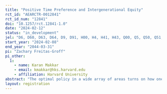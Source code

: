 ```yaml
---
title: "Positive Time Preference and Intergenerational Equity"
rct_id: "AEARCTR-0012841"
rct_id_num: "12841"
doi: "10.1257/rct.12841-1.0"
date: "2024-02-12"
status: "in_development"
jel: "D6, D60, D63, D64, D9, D91, H00, H4, H41, H43, Q00, Q5, Q50, Q51, Q56"
start_year: "2024-02-08"
end_year: "2044-03-31"
pi: "Zachary Freitas-Groff"
pi_other:
  1:
    - name: Karan Makkar
    - email: kmakkar@hks.harvard.edu
    - affiliation: Harvard University
abstract: "The optimal policy in a wide array of areas turns on how one weighs benefits to earlier and later generations or cohorts. Using an incentivized survey experiment, we infer respondents' intergenerational social discount rates and compare them to how respondents make decisions for themselves. Respondents allocate resources over time to people in different age cohorts. Respondents choose how many meals to the homeless and how much clean water will be donated now or in twenty years. We use these choices to estimate a social discount rate consistent with respondents' choices. Using a series of further choices, we study whether respondents' social preferences are consistent with the sort of social welfare functions typically used in economic analysis."
layout: registration
---
```


